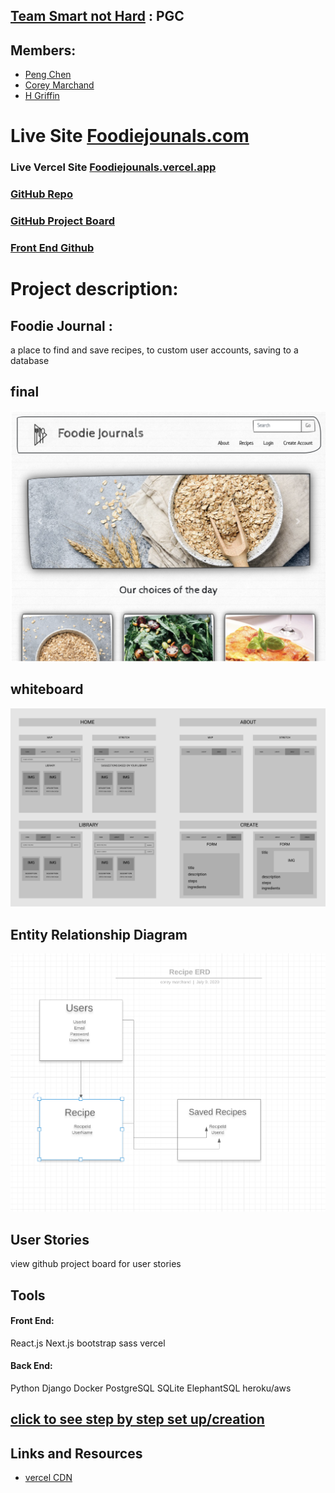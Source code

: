 ## [Team Smart not Hard](https://github.com/smart-not-hard) : PGC
## Members:
- [Peng Chen](https://github.com/PengChen11)
- [Corey Marchand](https://github.com/corey-marchand)
- [H Griffin](https://github.com/h-griffin)

# Live Site [Foodiejounals.com](https://foodiejournals.com)
<!-- ## [Heroku Deployed Backend](https://foodie-journal.herokuapp.com/) -->
<!-- ## [Vercel Deployed Site]() -->
### Live Vercel Site [Foodiejounals.vercel.app](https://foodiejournals.vercel.app/)
### [GitHub Repo](https://github.com/smart-not-hard/foodie-journal)
### [GitHub Project Board](https://github.com/smart-not-hard/foodie-journal/projects/1)
### [Front End Github](https://github.com/smart-not-hard/foodie-journals-front-end)

# Project description: 
## Foodie Journal :
a place to find and save recipes, to custom user accounts, saving to a database
## final
![final](assets/final.png)

## whiteboard 
![whiteboard 1](assets/WB1.png)

## Entity Relationship Diagram
![ERD 1](assets/ERD1.png)

## User Stories
view github project board for user stories

## Tools
#### Front End: 
React.js
Next.js
bootstrap
sass
vercel

#### Back End:
Python
Django
Docker
PostgreSQL
SQLite
ElephantSQL
heroku/aws


## [click to see step by step set up/creation](progress.md)

## Links and Resources 
- [vercel CDN](https://vercel.com/edge-network)


